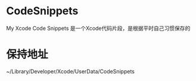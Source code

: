 # CodeSnippets
My Xcode Code Snippets 是一个Xcode代码片段，是根据平时自己习惯保存的
# 保持地址
~/Library/Developer/Xcode/UserData/CodeSnippets

